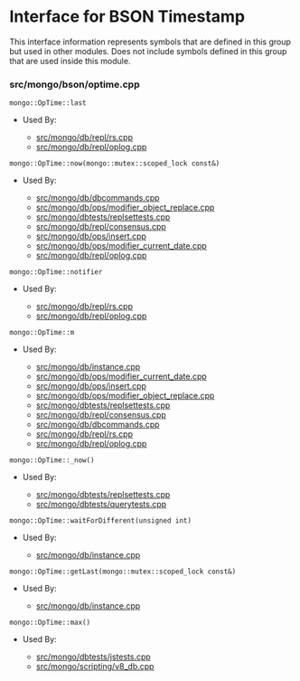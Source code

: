 
# Interface for BSON Timestamp
This interface information represents symbols that are defined in this group but used in other modules.  Does not include symbols defined in this group that are used inside this module.

### src/mongo/bson/optime.cpp

<div></div>

    mongo::OpTime::last

- Used By:

    - [src/mongo/db/repl/rs.cpp](../../../../replication/replica\_set\_state)
    - [src/mongo/db/repl/oplog.cpp](../../../../replication/data\_sync)

<div></div>

    mongo::OpTime::now(mongo::mutex::scoped_lock const&)

- Used By:

    - [src/mongo/db/dbcommands.cpp](../../../../query\_and\_operation\_handling/database\_commands)
    - [src/mongo/db/ops/modifier\_object\_replace.cpp](../../../../core\_query\_system/update\_system)
    - [src/mongo/dbtests/replsettests.cpp](../../../../tests/unit\_tests)
    - [src/mongo/db/repl/consensus.cpp](../../../../replication/consensus)
    - [src/mongo/db/ops/insert.cpp](../../../../core\_query\_system/insert\_operations)
    - [src/mongo/db/ops/modifier\_current\_date.cpp](../../../../core\_query\_system/update\_system)
    - [src/mongo/db/repl/oplog.cpp](../../../../replication/data\_sync)

<div></div>

    mongo::OpTime::notifier

- Used By:

    - [src/mongo/db/repl/rs.cpp](../../../../replication/replica\_set\_state)
    - [src/mongo/db/repl/oplog.cpp](../../../../replication/data\_sync)

<div></div>

    mongo::OpTime::m

- Used By:

    - [src/mongo/db/instance.cpp](../../../../storage/storage\_layer\_structure)
    - [src/mongo/db/ops/modifier\_current\_date.cpp](../../../../core\_query\_system/update\_system)
    - [src/mongo/db/ops/insert.cpp](../../../../core\_query\_system/insert\_operations)
    - [src/mongo/db/ops/modifier\_object\_replace.cpp](../../../../core\_query\_system/update\_system)
    - [src/mongo/dbtests/replsettests.cpp](../../../../tests/unit\_tests)
    - [src/mongo/db/repl/consensus.cpp](../../../../replication/consensus)
    - [src/mongo/db/dbcommands.cpp](../../../../query\_and\_operation\_handling/database\_commands)
    - [src/mongo/db/repl/rs.cpp](../../../../replication/replica\_set\_state)
    - [src/mongo/db/repl/oplog.cpp](../../../../replication/data\_sync)

<div></div>

    mongo::OpTime::_now()

- Used By:

    - [src/mongo/dbtests/replsettests.cpp](../../../../tests/unit\_tests)
    - [src/mongo/dbtests/querytests.cpp](../../../../tests/unit\_tests)

<div></div>

    mongo::OpTime::waitForDifferent(unsigned int)

- Used By:

    - [src/mongo/db/instance.cpp](../../../../storage/storage\_layer\_structure)

<div></div>

    mongo::OpTime::getLast(mongo::mutex::scoped_lock const&)

- Used By:

    - [src/mongo/db/instance.cpp](../../../../storage/storage\_layer\_structure)

<div></div>

    mongo::OpTime::max()

- Used By:

    - [src/mongo/dbtests/jstests.cpp](../../../../tests/unit\_tests)
    - [src/mongo/scripting/v8\_db.cpp](../../../../javascript/javascript\_libraries)
